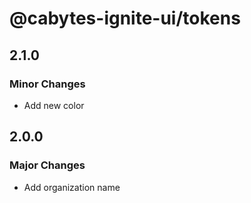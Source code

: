 # @cabytes-ignite-ui/tokens

## 2.1.0

### Minor Changes

- Add new color

## 2.0.0

### Major Changes

- Add organization name
